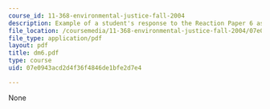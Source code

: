 ```yaml
---
course_id: 11-368-environmental-justice-fall-2004
description: Example of a student's response to the Reaction Paper 6 assignment.
file_location: /coursemedia/11-368-environmental-justice-fall-2004/07e0943acd2d4f36f4846de1bfe2d7e4_dm6.pdf
file_type: application/pdf
layout: pdf
title: dm6.pdf
type: course
uid: 07e0943acd2d4f36f4846de1bfe2d7e4

---
```

None